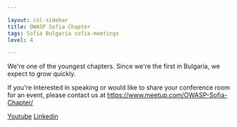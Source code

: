 ```yaml
---

layout: col-sidebar
title: OWASP Sofia Chapter
tags: Sofia Bulgaria sofia-meetings
level: 4

---
```

We're one of the youngest chapters. Since we're the first in Bulgaria, we expect to grow quickly.

If you're interested in speaking or would like to share your conference room for an event, please contact us at https://www.meetup.com/OWASP-Sofia-Chapter/

[Youtube](https://www.youtube.com/channel/UC92abF1QN6OFPKNTYTdWZrQ)
[Linkedin](https://www.linkedin.com/company/owasp-sofia/)
